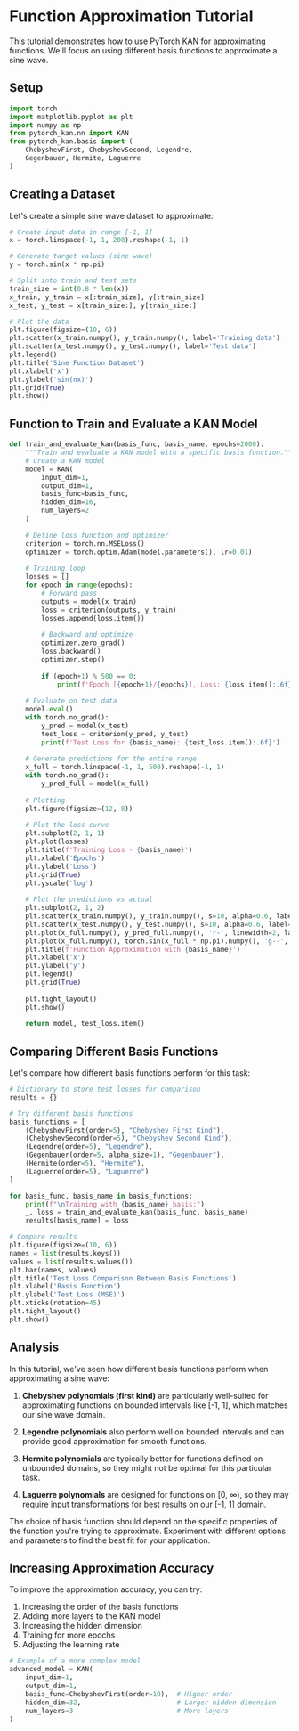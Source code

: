 # Function Approximation Tutorial

This tutorial demonstrates how to use PyTorch KAN for approximating functions. We'll focus on using different basis functions to approximate a sine wave.

## Setup

```python
import torch
import matplotlib.pyplot as plt
import numpy as np
from pytorch_kan.nn import KAN
from pytorch_kan.basis import (
    ChebyshevFirst, ChebyshevSecond, Legendre, 
    Gegenbauer, Hermite, Laguerre
)
```

## Creating a Dataset

Let's create a simple sine wave dataset to approximate:

```python
# Create input data in range [-1, 1]
x = torch.linspace(-1, 1, 200).reshape(-1, 1)

# Generate target values (sine wave)
y = torch.sin(x * np.pi)

# Split into train and test sets
train_size = int(0.8 * len(x))
x_train, y_train = x[:train_size], y[:train_size]
x_test, y_test = x[train_size:], y[train_size:]

# Plot the data
plt.figure(figsize=(10, 6))
plt.scatter(x_train.numpy(), y_train.numpy(), label='Training data')
plt.scatter(x_test.numpy(), y_test.numpy(), label='Test data')
plt.legend()
plt.title('Sine Function Dataset')
plt.xlabel('x')
plt.ylabel('sin(πx)')
plt.grid(True)
plt.show()
```

## Function to Train and Evaluate a KAN Model

```python
def train_and_evaluate_kan(basis_func, basis_name, epochs=2000):
    """Train and evaluate a KAN model with a specific basis function."""
    # Create a KAN model
    model = KAN(
        input_dim=1, 
        output_dim=1, 
        basis_func=basis_func,
        hidden_dim=16, 
        num_layers=2
    )
    
    # Define loss function and optimizer
    criterion = torch.nn.MSELoss()
    optimizer = torch.optim.Adam(model.parameters(), lr=0.01)
    
    # Training loop
    losses = []
    for epoch in range(epochs):
        # Forward pass
        outputs = model(x_train)
        loss = criterion(outputs, y_train)
        losses.append(loss.item())
        
        # Backward and optimize
        optimizer.zero_grad()
        loss.backward()
        optimizer.step()
        
        if (epoch+1) % 500 == 0:
            print(f'Epoch [{epoch+1}/{epochs}], Loss: {loss.item():.6f}')
    
    # Evaluate on test data
    model.eval()
    with torch.no_grad():
        y_pred = model(x_test)
        test_loss = criterion(y_pred, y_test)
        print(f'Test Loss for {basis_name}: {test_loss.item():.6f}')
    
    # Generate predictions for the entire range
    x_full = torch.linspace(-1, 1, 500).reshape(-1, 1)
    with torch.no_grad():
        y_pred_full = model(x_full)
    
    # Plotting
    plt.figure(figsize=(12, 8))
    
    # Plot the loss curve
    plt.subplot(2, 1, 1)
    plt.plot(losses)
    plt.title(f'Training Loss - {basis_name}')
    plt.xlabel('Epochs')
    plt.ylabel('Loss')
    plt.grid(True)
    plt.yscale('log')
    
    # Plot the predictions vs actual
    plt.subplot(2, 1, 2)
    plt.scatter(x_train.numpy(), y_train.numpy(), s=10, alpha=0.6, label='Training data')
    plt.scatter(x_test.numpy(), y_test.numpy(), s=10, alpha=0.6, label='Test data')
    plt.plot(x_full.numpy(), y_pred_full.numpy(), 'r-', linewidth=2, label='KAN prediction')
    plt.plot(x_full.numpy(), torch.sin(x_full * np.pi).numpy(), 'g--', linewidth=2, label='True function')
    plt.title(f'Function Approximation with {basis_name}')
    plt.xlabel('x')
    plt.ylabel('y')
    plt.legend()
    plt.grid(True)
    
    plt.tight_layout()
    plt.show()
    
    return model, test_loss.item()
```

## Comparing Different Basis Functions

Let's compare how different basis functions perform for this task:

```python
# Dictionary to store test losses for comparison
results = {}

# Try different basis functions
basis_functions = [
    (ChebyshevFirst(order=5), "Chebyshev First Kind"),
    (ChebyshevSecond(order=5), "Chebyshev Second Kind"),
    (Legendre(order=5), "Legendre"),
    (Gegenbauer(order=5, alpha_size=1), "Gegenbauer"),
    (Hermite(order=5), "Hermite"),
    (Laguerre(order=5), "Laguerre")
]

for basis_func, basis_name in basis_functions:
    print(f"\nTraining with {basis_name} basis:")
    _, loss = train_and_evaluate_kan(basis_func, basis_name)
    results[basis_name] = loss

# Compare results
plt.figure(figsize=(10, 6))
names = list(results.keys())
values = list(results.values())
plt.bar(names, values)
plt.title('Test Loss Comparison Between Basis Functions')
plt.xlabel('Basis Function')
plt.ylabel('Test Loss (MSE)')
plt.xticks(rotation=45)
plt.tight_layout()
plt.show()
```

## Analysis

In this tutorial, we've seen how different basis functions perform when approximating a sine wave:

1. **Chebyshev polynomials (first kind)** are particularly well-suited for approximating functions on bounded intervals like [-1, 1], which matches our sine wave domain.

2. **Legendre polynomials** also perform well on bounded intervals and can provide good approximation for smooth functions.

3. **Hermite polynomials** are typically better for functions defined on unbounded domains, so they might not be optimal for this particular task.

4. **Laguerre polynomials** are designed for functions on [0, ∞), so they may require input transformations for best results on our [-1, 1] domain.

The choice of basis function should depend on the specific properties of the function you're trying to approximate. Experiment with different options and parameters to find the best fit for your application.

## Increasing Approximation Accuracy

To improve the approximation accuracy, you can try:

1. Increasing the order of the basis functions
2. Adding more layers to the KAN model
3. Increasing the hidden dimension
4. Training for more epochs
5. Adjusting the learning rate

```python
# Example of a more complex model
advanced_model = KAN(
    input_dim=1, 
    output_dim=1, 
    basis_func=ChebyshevFirst(order=10),  # Higher order
    hidden_dim=32,                        # Larger hidden dimension
    num_layers=3                          # More layers
)
```